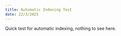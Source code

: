 ```yaml
---
title: Automatic Indexing Test
date: 22/3/2025
---
```

Quick test for automatic indexing, nothing to see here.
